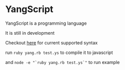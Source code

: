 # YangScript

YangScript is a programming language

It is still in development

Checkout [here](test.ys) for current supported syntax

run `ruby yang.rb test.ys` to compile it to javascript

and ```node -e "`ruby yang.rb test.ys`"``` to run example

